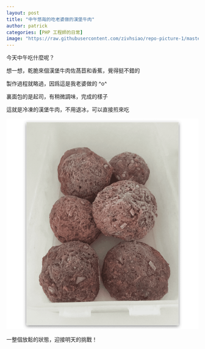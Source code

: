 ```yaml
---
layout: post
title: "中午悠哉的吃老婆做的漢堡牛肉"
author: patrick
categories: [PHP 工程師的日常]
image: "https://raw.githubusercontent.com/zivhsiao/repo-picture-1/master/images/daily/hanbao-meet.jpeg"  
---
```


今天中午吃什麼呢？

想一想，乾脆來個漢堡牛肉佐萵苣和香蕉，覺得挺不錯的

製作過程就略過，因爲這是我老婆做的 ^o^

裏面包的是起司，有稍微調味，完成的樣子

這就是冷凍的漢堡牛肉，不用退冰，可以直接煎來吃

![](https://raw.githubusercontent.com/zivhsiao/repo-picture-1/master/images/daily/hanbao-meet-2.png)


一整個放鬆的狀態，迎接明天的挑戰！
